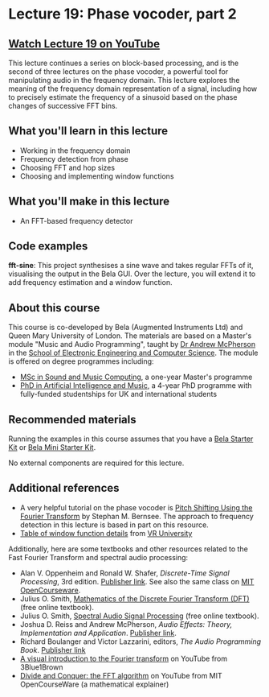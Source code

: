 # Lecture 19: Phase vocoder, part 2

## [Watch Lecture 19 on YouTube](https://www.youtube.com/watch?v=2Esfl8uw-2U)


This lecture continues a series on block-based processing, and is the second of three lectures on the phase vocoder, a powerful tool for manipulating audio in the frequency domain. This lecture explores the meaning of the frequency domain representation of a signal, including how to precisely estimate the frequency of a sinusoid based on the phase changes of successive FFT bins.

## What you'll learn in this lecture

* Working in the frequency domain
* Frequency detection from phase
* Choosing FFT and hop sizes
* Choosing and implementing window functions

## What you'll make in this lecture

* An FFT-based frequency detector

## Code examples

**fft-sine**: This project synthesises a sine wave and takes regular FFTs of it, visualising the output in the Bela GUI. Over the lecture, you will extend it to add frequency estimation and a window function.

## About this course

This course is co-developed by Bela (Augmented Instruments Ltd) and Queen Mary University of London. The materials are based on a Master's module "Music and Audio Programming", taught by [Dr Andrew McPherson](http://instrumentslab.org) in the [School of Electronic Engineering and Computer Science](http://www.eecs.qmul.ac.uk). The module is offered on degree programmes including:

* [MSc in Sound and Music Computing](https://www.qmul.ac.uk/postgraduate/taught/coursefinder/courses/129308.html), a one-year Master's programme
* [PhD in Artificial Intelligence and Music](http://www.aim.qmul.ac.uk), a 4-year PhD programme with fully-funded studentships for UK and international students

## Recommended materials

Running the examples in this course assumes that you have a [Bela Starter Kit](https://shop.bela.io/products/bela-starter-kit) or [Bela Mini Starter Kit](https://shop.bela.io/products/bela-mini-starter-kit).

No external components are required for this lecture.

## Additional references

* A very helpful tutorial on the phase vocoder is [Pitch Shifting Using the Fourier Transform](http://blogs.zynaptiq.com/bernsee/pitch-shifting-using-the-ft/) by Stephan M. Bernsee. The approach to frequency detection in this lecture is based in part on this resource.
* [Table of window function details](https://vru.vibrationresearch.com/lesson/tables-of-window-function-details/) from [VR University](vru.vibrationresearch.com) 

Additionally, here are some textbooks and other resources related to the Fast Fourier Transform and spectral audio processing:

* Alan V. Oppenheim and Ronald W. Shafer, *Discrete-Time Signal Processing*, 3rd edition. [Publisher link](http://www.pearsonhighered.com/product?ISBN=0131988425). See also the same class on [MIT OpenCourseware](https://ocw.mit.edu/courses/electrical-engineering-and-computer-science/6-341-discrete-time-signal-processing-fall-2005/).
* Julius O. Smith, [Mathematics of the Discrete Fourier Transform (DFT)](https://ccrma.stanford.edu/~jos/mdft/) (free online textbook).
* Julius O. Smith, [Spectral Audio Signal Processing](https://ccrma.stanford.edu/~jos/sasp/) (free online textbook).
* Joshua D. Reiss and Andrew McPherson, *Audio Effects: Theory, Implementation and Application*. [Publisher link](https://www.taylorfrancis.com/books/9780429097232).
* Richard Boulanger and Victor Lazzarini, editors, *The Audio Programming Book*. [Publisher link](https://mitpress.mit.edu/books/audio-programming-book)
* [A visual introduction to the Fourier transform](https://www.youtube.com/watch?v=spUNpyF58BY) on YouTube from 3Blue1Brown
* [Divide and Conquer: the FFT algorithm](https://www.youtube.com/watch?v=iTMn0Kt18tg) on YouTube from MIT OpenCourseWare (a mathematical explainer)

